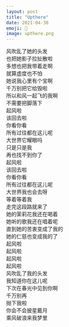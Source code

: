 ```yaml
---
layout: post
title: "Upthere"
date: 2021-04-30
emoji: 👵
image: upthere.png
---
```

风吹乱了她的头发  
也把她影子拉扯散啦  
多想也把我带着走啊  
就算虚度也不怕  
她说我心里有个宝啊  
千万别把它给毁啦  
所以和风一起飞的我啊  
不需要把脚落下  
起风啦  
该回去啦  
你看你看  
所有过往都在这儿呢  
大世界它耀眼吗  
只是只是我  
再也找不到你了  
起风啦  
该回去啦  
你看你看  
所有过往都在这儿呢  
大世界我也会去呀  
等着等着我  
走完这段路就来了  
她的茉莉花我还在喝着  
她听的歌我还在唱着呢  
直到她的苦衷变成了我的  
她的仁慈也变成我的了  
起风啦  
起风啦  
起风啦  
起风啦  
风吹乱了我的头发  
我知道你在这儿呢  
下次在春光中见到你啊  
千万别再  
抛下我啦  
你会不会披星戴月  
乘风破浪来我梦里  
